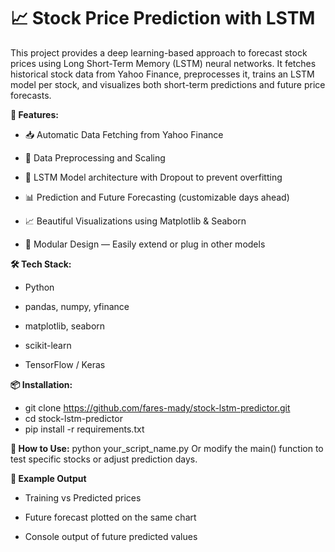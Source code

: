 # 📈 Stock Price Prediction with LSTM
This project provides a deep learning-based approach to forecast stock prices using Long Short-Term Memory (LSTM) neural networks. It fetches historical stock data from Yahoo Finance, preprocesses it, trains an LSTM model per stock, and visualizes both short-term predictions and future price forecasts.

**🚀 Features:**
* 📥 Automatic Data Fetching from Yahoo Finance

* 🔄 Data Preprocessing and Scaling

* 🧠 LSTM Model architecture with Dropout to prevent overfitting

* 📊 Prediction and Future Forecasting (customizable days ahead)

* 📈 Beautiful Visualizations using Matplotlib & Seaborn

* 🧩 Modular Design — Easily extend or plug in other models

**🛠️ Tech Stack:**
* Python

* pandas, numpy, yfinance

* matplotlib, seaborn

* scikit-learn

* TensorFlow / Keras

**📦 Installation:**
* git clone https://github.com/fares-mady/stock-lstm-predictor.git
* cd stock-lstm-predictor
* pip install -r requirements.txt

**🧪 How to Use:**
python your_script_name.py
Or modify the main() function to test specific stocks or adjust prediction days.

**📝 Example Output**
* Training vs Predicted prices

* Future forecast plotted on the same chart

* Console output of future predicted values




